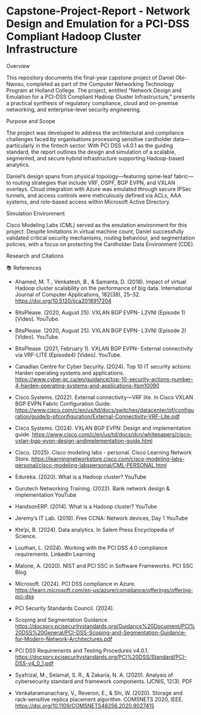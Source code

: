 # Capstone-Project-Report - Network Design and Emulation for a PCI-DSS Compliant Hadoop Cluster Infrastructure

Overview

This repository documents the final-year capstone project of Daniel Obi-Nwosu, completed as part of the Computer Networking Technology Program at Holland College. The project, entitled "Network Design and Emulation for a PCI-DSS Compliant Hadoop Cluster Infrastructure," presents a practical synthesis of regulatory compliance, cloud and on-premise networking, and enterprise-level security engineering.

Purpose and Scope

The project was developed to address the architectural and compliance challenges faced by organisations processing sensitive cardholder data—particularly in the fintech sector. With PCI DSS v4.0.1 as the guiding standard, the report outlines the design and simulation of a scalable, segmented, and secure hybrid infrastructure supporting Hadoop-based analytics.

Daniel’s design spans from physical topology—featuring spine-leaf fabric—to routing strategies that include VRF, OSPF, BGP EVPN, and VXLAN overlays. Cloud integration with Azure was emulated through secure IPSec tunnels, and access controls were meticulously defined via ACLs, AAA systems, and role-based access within Microsoft Active Directory.

Simulation Environment

Cisco Modeling Labs (CML) served as the emulation environment for this project. Despite limitations in virtual machine count, Daniel successfully validated critical security mechanisms, routing behaviour, and segmentation policies, with a focus on protecting the Cardholder Data Environment (CDE).

Research and Citations

📚 References
- Ahamed, M. T., Venkatesh, B., & Samanta, D. (2018). Impact of virtual Hadoop cluster scalability on the performance of big data. International Journal of Computer Applications, 182(38), 25–32. https://doi.org/10.5120/ijca2018917204

- BitsPlease. (2020, August 25). VXLAN BGP EVPN- L2VNI (Episode 1) [Video]. YouTube. 

- BitsPlease. (2020, August 25). VXLAN BGP EVPN- L3VNI (Episode 2) [Video]. YouTube. 
  
- BitsPlease. (2021, February 1). VXLAN BGP EVPN- External connectivity via VRF-LITE (Episode4) [Video]. YouTube.
  
- Canadian Centre for Cyber Security. (2024). Top 10 IT security actions: Harden operating systems and applications. https://www.cyber.gc.ca/en/guidance/top-10-security-actions-number-4-harden-operating-systems-and-applications-itsm10090

- Cisco Systems. (2022). External connectivity—VRF lite. In Cisco VXLAN BGP EVPN Fabric Configuration Guide. https://www.cisco.com/c/en/us/td/docs/switches/datacenter/pf/configuration/guide/b-pfconfiguration/External-Connectivity-VRF-Lite.pdf

- Cisco Systems. (2024). VXLAN BGP EVPN: Design and implementation guide. https://www.cisco.com/c/en/us/td/docs/dcn/whitepapers/cisco-vxlan-bgp-evpn-design-andimplementation-guide.html

- Cisco. (2025). Cisco modeling labs - personal. Cisco Learning Network Store. https://learningnetworkstore.cisco.com/cisco-modeling-labs-personal/cisco-modeling-labspersonal/CML-PERSONAL.html

- Edureka. (2020). What is a Hadoop cluster? YouTube

- Gurutech Networking Training. (2022). Bank network design & implementation YouTube
  
- HandsonERP. (2014). What is a Hadoop cluster? YouTube

- Jeremy’s IT Lab. (2019). Free CCNA: Network devices, Day 1 YouTube

- Kte’pi, B. (2024). Data analytics. In Salem Press Encyclopedia of Science.

- Louthan, L. (2024). Working with the PCI DSS 4.0 compliance requirements. LinkedIn Learning

- Malone, A. (2020). NIST and PCI SSC in Software Frameworks. PCI SSC Blog

- Microsoft. (2024). PCI DSS compliance in Azure. https://learn.microsoft.com/en-us/azure/compliance/offerings/offering-pci-dss

- PCI Security Standards Council. (2024).

- Scoping and Segmentation Guidance. https://docsprv.pcisecuritystandards.org/Guidance%20Document/PCI%20DSS%20General/PCI-DSS-Scoping-and-Segmentation-Guidance-for-Modern-Network-Architectures.pdf

- PCI DSS Requirements and Testing Procedures v4.0.1. https://docsprv.pcisecuritystandards.org/PCI%20DSS/Standard/PCI-DSS-v4_0_1.pdf

- Syafrizal, M., Selamat, S. R., & Zakaria, N. A. (2020). Analysis of cybersecurity standard and framework components. IJCNIS, 12(3). PDF

- Venkataramanachary, V., Reveron, E., & Shi, W. (2020). Storage and rack-sensitive replica placement algorithm. COMSNETS 2020, IEEE. https://doi.org/10.1109/COMSNETS48256.2020.9027415
